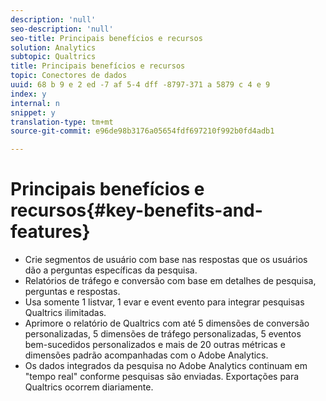 ```yaml
---
description: 'null'
seo-description: 'null'
seo-title: Principais benefícios e recursos
solution: Analytics
subtopic: Qualtrics
title: Principais benefícios e recursos
topic: Conectores de dados
uuid: 68 b 9 e 2 ed -7 af 5-4 dff -8797-371 a 5879 c 4 e 9
index: y
internal: n
snippet: y
translation-type: tm+mt
source-git-commit: e96de98b3176a05654fdf697210f992b0fd4adb1

---
```



# Principais benefícios e recursos{#key-benefits-and-features}

* Crie segmentos de usuário com base nas respostas que os usuários dão a perguntas específicas da pesquisa.
* Relatórios de tráfego e conversão com base em detalhes de pesquisa, perguntas e respostas.
* Usa somente 1 listvar, 1 evar e event evento para integrar pesquisas Qualtrics ilimitadas.
* Aprimore o relatório de Qualtrics com até 5 dimensões de conversão personalizadas, 5 dimensões de tráfego personalizadas, 5 eventos bem-sucedidos personalizados e mais de 20 outras métricas e dimensões padrão acompanhadas com o Adobe Analytics.
* Os dados integrados da pesquisa no Adobe Analytics continuam em "tempo real" conforme pesquisas são enviadas. Exportações para Qualtrics ocorrem diariamente.

